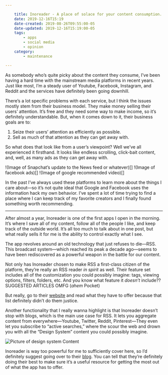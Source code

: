 ```yaml
---

    title: Inoreader - A place of solace for your content consumption.
    date: 2019-12-16T15:19
    date-created: 2019-08-26T09:55:00-05
    date-updated: 2019-12-16T15:19:00-05
    tags:
        - apps
        - social media
        - opinion
    category:
        - maintenance

---
```


As somebody who’s quite picky about the content they consume, I’ve been having a hard time with the mainstream media platforms in recent years. Just like most, I’m a steady user of Youtube, Facebook, Instagram, and Reddit and the services have definitely been going downhill.

There’s a lot specific problems with each service, but I think the issues mostly stem from their business model. They make money selling their users’ attention. It’s free and they need some way to make income, so it’s definitely understandable. But, when it comes down to it, their business goals are to:

1. Seize their users’ attention as efficiently as possible.
2. Sell as much of that attention as they can get away with.

So what does that look like from a user’s viewpoint? Well we’ve all experienced it firsthand. It looks like endless scrolling, click-bait content, and, well, as many ads as they can get away with.

!(Image of Snapchat’s update to the News feed or whatever)[]
!(Image of facebook ads)[]
!(Image of google recommended video)[]

In the past I’ve always used these platforms to learn more about the things I care about—so it’s not quite ideal that Google and Facebook uses the information hack my own behavior. I’ve spent a lot of time trying to find a place where I can keep track of my favorite creators and I finally found something worth recommending.

---
  
After almost a year, Inoreader is one of the first apps I open in the morning. It’s where I save all of my content, follow all of the people I like, and keep track of the outside world. It’s all too much to talk about in one post, but what really sells it for me is the ability to control exactly what I see.

The app revolves around an old technology that just refuses to die—RSS. This broadcast system—which reached its peak a decade ago—seems to have been rediscovered as a powerful weapon in the battle for our content. 

Not only has Inoreader chosen to make RSS a first-class citizen of the platform, they’re really an RSS reader *in spirit* as well. Their feature set includes all of the customization you could possibly imagine: tags, viewing options, filters, folders, etc. And you know what feature it *doesn’t* include?? SUGGESTED ARTICLES OMFG (*ahem* Pocket)

But really, go to their [website](https://www.inoreader.com) and read what they have to offer because that list definitely didn’t do them justice. 

Another functionality that I really wanna highlight is that Inoreader doesn’t stop with blogs, which is the main use case for RSS. It lets you aggregate content from everywhere—Youtube, Twitter, Reddit, Pinterest—They even let you subscribe to “active searches,” where the scour the web and drown you with all the “Design System” content you could possibly imagine.

![Picture of design system Content]()

Inoreader is way too powerful for me to sufficiently cover here, so I’d definitely suggest going over to their [blog](https://blog.inoreader.com/category/for-power-users). You can tell that they’re definitely doing their best to make sure it’s a useful resource for getting the most out of what the app has to offer.
